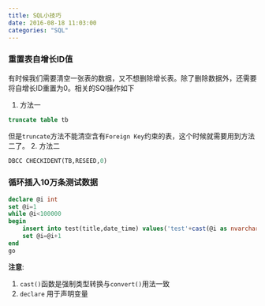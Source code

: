 ```yaml
---
title: SQL小技巧
date: 2016-08-18 11:03:00
categories: "SQL"
---
```

### 重置表自增长ID值 ###
有时候我们需要清空一张表的数据，又不想删除增长表。除了删除数据外，还需要将自增长ID重置为0。相关的SQl操作如下
1. 方法一
  ```sql
  truncate table tb
  ```
但是`truncate`方法不能清空含有`Foreign Key`约束的表，这个时候就需要用到方法二了。
2. 方法二
  ```sql
DBCC CHECKIDENT(TB,RESEED,0)
  ```
<!-- more -->
### 循环插入10万条测试数据 ###
```sql
declare @i int
set @i=1
while @i<100000
begin
    insert into test(title,date_time) values('test'+cast(@i as nvarchar(10)),getdate())
    set @i=@i+1
end
go
```
**注意**:  
1. `cast()`函数是强制类型转换与`convert()`用法一致
2. `declare` 用于声明变量

